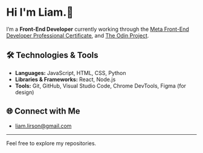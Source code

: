 # Hi I'm Liam.👋

I’m a **Front-End Developer** currently working through the [Meta Front-End Developer Professional Certificate](https://www.coursera.org/professional-certificates/meta-front-end-developer), and [The Odin Project](https://www.theodinproject.com/).

## 🛠️ Technologies & Tools
- **Languages:** JavaScript, HTML, CSS, Python
- **Libraries & Frameworks:** React, Node.js
- **Tools:** Git, GitHub, Visual Studio Code, Chrome DevTools, Figma (for design)

## 🌐 Connect with Me
- liam.lirson@gmail.com
---

Feel free to explore my repositories.

<!---
LiamJPOS/LiamJPOS is a ✨ special ✨ repository because its `README.md` (this file) appears on your GitHub profile.
You can click the Preview link to take a look at your changes.
--->
